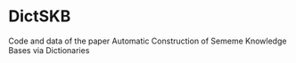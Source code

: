 # DictSKB
Code and data of the paper Automatic Construction of Sememe Knowledge Bases via Dictionaries

